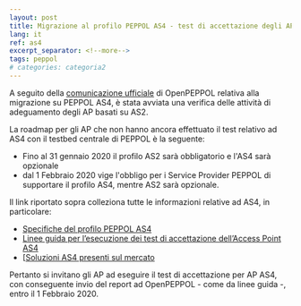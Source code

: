 ```yaml
---
layout: post
title: Migrazione al profilo PEPPOL AS4 - test di accettazione degli AP AS4
lang: it
ref: as4
excerpt_separator: <!--more-->
tags: peppol
# categories: categoria2
---
```


A seguito della <a aria-label="Peppol.eu - Comunicazione ufficiale - Collegamento a sito esterno" href="https://peppol.eu/support-for-the-peppol-as4-profile-mandatory-in-the-peppol-edelivery-network-from-1-february-2020/" title="Collegamento a sito esterno">comunicazione ufficiale</a>
di OpenPEPPOL relativa alla migrazione su PEPPOL AS4, è stata avviata
una verifica delle attività di adeguamento degli AP basati su AS2.

La roadmap per gli AP che non hanno ancora effettuato il test relativo ad AS4 con il testbed centrale di PEPPOL è la seguente:

- Fino al 31 gennaio 2020 il profilo AS2 sarà obbligatorio e l'AS4 sarà opzionale
- dal 1 Febbraio 2020 vige l'obbligo per i Service Provider PEPPOL di supportare il profilo AS4, mentre AS2 sarà opzionale.

Il link riportato sopra colleziona tutte le informazioni relative ad AS4, in particolare:

- <a aria-label="Peppol.eu - Specifiche del profilo PEPPOL AS4 - Collegamento a sito esterno" href="http://docs.peppol.eu/edelivery/as4/specification/" title="Collegamento a sito esterno">Specifiche del profilo PEPPOL AS4</a>
- <a aria-label="Peppol.eu - Linee guida per l’esecuzione dei test di accettazione dell’Access Point AS4 - Collegamento a sito esterno" href="https://peppol.eu/downloads/ap-guidelines/" title="Collegamento a sito esterno">Linee guida per l’esecuzione dei test di accettazione dell’Access Point AS4</a>
- [<a aria-label="ec.europa.eu - Soluzioni AS4 presenti sul mercato - Collegamento a sito esterno" href="https://ec.europa.eu/cefdigital/wiki/display/CEFDIGITAL/eDelivery+AS4+conformant+solutions" title="Collegamento a sito esterno">Soluzioni AS4 presenti sul mercato</a>

Pertanto si invitano gli AP ad eseguire il test di accettazione per AP AS4, con conseguente invio del report ad OpenPEPPOL - come da linee guida -, entro il 1 Febbraio 2020.

